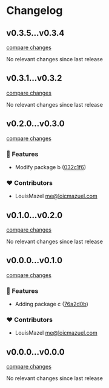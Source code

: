 # Changelog

## v0.3.5...v0.3.4

[compare changes](https://github.com/LouisMazel/test-changelogen-monorepo/compare/v0.3.5...v0.3.4)

No relevant changes since last release


## v0.3.1...v0.3.2

[compare changes](https://github.com/LouisMazel/test-changelogen-monorepo/compare/v0.3.1...v0.3.2)

No relevant changes since last release


## v0.2.0...v0.3.0

[compare changes](https://github.com/LouisMazel/test-changelogen-monorepo/compare/v0.2.0...v0.3.0)

### 🚀 Features

- Modify package b ([032c1f6](https://github.com/LouisMazel/test-changelogen-monorepo/commit/032c1f6))

### ❤️ Contributors

- LouisMazel <me@loicmazuel.com>


## v0.1.0...v0.2.0

[compare changes](https://github.com/LouisMazel/test-changelogen-monorepo/compare/v0.1.0...v0.2.0)

No relevant changes since last release


## v0.0.0...v0.1.0

[compare changes](https://github.com/LouisMazel/test-changelogen-monorepo/compare/v0.0.0...v0.1.0)

### 🚀 Features

- Adding package c ([76a2d0b](https://github.com/LouisMazel/test-changelogen-monorepo/commit/76a2d0b))

### ❤️ Contributors

- LouisMazel <me@loicmazuel.com>


## v0.0.0...v0.0.0

[compare changes](https://github.com/LouisMazel/test-changelogen-monorepo/compare/v0.0.0...v0.0.0)

No relevant changes since last release